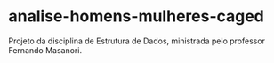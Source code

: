 # analise-homens-mulheres-caged
Projeto da disciplina de Estrutura de Dados, ministrada pelo professor Fernando Masanori.
